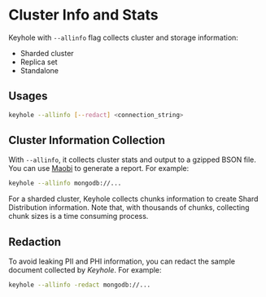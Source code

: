 # Cluster Info and Stats

Keyhole with `--allinfo` flag collects cluster and storage information:

- Sharded cluster
- Replica set
- Standalone

## Usages

```bash
keyhole --allinfo [--redact] <connection_string>
```

## Cluster Information Collection

With `--allinfo`, it collects cluster stats and output to a gzipped BSON file.  You can use [Maobi](https://hub.docker.com/repository/docker/simagix/maobi) to generate a report. For example:

```bash
keyhole --allinfo mongodb://...
```

For a sharded cluster, Keyhole collects chunks information to create Shard Distribution information.  Note that, with thousands of chunks, collecting chunk sizes is a time consuming process.

## Redaction

To avoid leaking PII and PHI information, you can redact the sample document collected by *Keyhole*.  For example:

```bash
keyhole --allinfo -redact mongodb://...
```